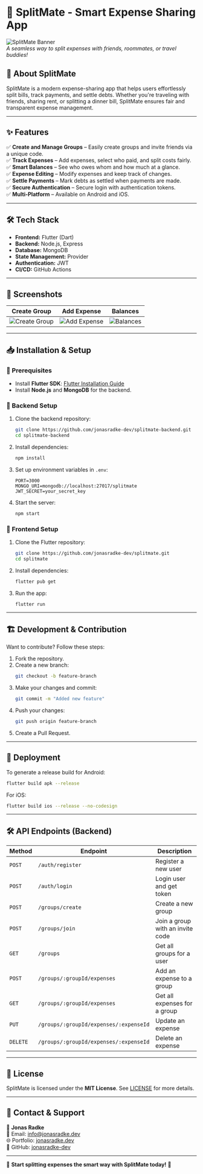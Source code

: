 # 📲 SplitMate - Smart Expense Sharing App

![SplitMate Banner](https://imgur.com/5PkHTfN.png)  
*A seamless way to split expenses with friends, roommates, or travel buddies!*

## 🚀 About SplitMate
SplitMate is a modern expense-sharing app that helps users effortlessly split bills, track payments, and settle debts. Whether you're traveling with friends, sharing rent, or splitting a dinner bill, SplitMate ensures fair and transparent expense management.

---

## ✨ Features
✅ **Create and Manage Groups** – Easily create groups and invite friends via a unique code.  
✅ **Track Expenses** – Add expenses, select who paid, and split costs fairly.  
✅ **Smart Balances** – See who owes whom and how much at a glance.  
✅ **Expense Editing** – Modify expenses and keep track of changes.  
✅ **Settle Payments** – Mark debts as settled when payments are made.  
✅ **Secure Authentication** – Secure login with authentication tokens.  
✅ **Multi-Platform** – Available on Android and iOS.  

---

## 🛠️ Tech Stack
- **Frontend:** Flutter (Dart)  
- **Backend:** Node.js, Express  
- **Database:** MongoDB  
- **State Management:** Provider  
- **Authentication:** JWT  
- **CI/CD:** GitHub Actions  

---

## 📸 Screenshots

| Create Group  | Add Expense | Balances |
|--------------|------------|----------|
| ![Create Group](https://imgur.com/N94HBVl.png) | ![Add Expense](https://imgur.com/1ZFtS8Z.png) | ![Balances](https://imgur.com/91z8ghZ.png) |

---

## 📥 Installation & Setup

### **🔹 Prerequisites**
- Install **Flutter SDK**: [Flutter Installation Guide](https://flutter.dev/docs/get-started/install)
- Install **Node.js** and **MongoDB** for the backend.

### **🔹 Backend Setup**
1. Clone the backend repository:
   ```bash
   git clone https://github.com/jonasradke-dev/splitmate-backend.git
   cd splitmate-backend
   ```
2. Install dependencies:
   ```bash
   npm install
   ```
3. Set up environment variables in `.env`:
   ```
   PORT=3000
   MONGO_URI=mongodb://localhost:27017/splitmate
   JWT_SECRET=your_secret_key
   ```
4. Start the server:
   ```bash
   npm start
   ```

### **🔹 Frontend Setup**
1. Clone the Flutter repository:
   ```bash
   git clone https://github.com/jonasradke-dev/splitmate.git
   cd splitmate
   ```
2. Install dependencies:
   ```bash
   flutter pub get
   ```
3. Run the app:
   ```bash
   flutter run
   ```

---

## 🏗️ Development & Contribution
Want to contribute? Follow these steps:
1. Fork the repository.
2. Create a new branch:
   ```bash
   git checkout -b feature-branch
   ```
3. Make your changes and commit:
   ```bash
   git commit -m "Added new feature"
   ```
4. Push your changes:
   ```bash
   git push origin feature-branch
   ```
5. Create a Pull Request.

---

## 🚀 Deployment
To generate a release build for Android:
```bash
flutter build apk --release
```
For iOS:
```bash
flutter build ios --release --no-codesign
```

---

## 🛠️ API Endpoints (Backend)
| Method | Endpoint | Description |
|--------|----------|-------------|
| `POST` | `/auth/register` | Register a new user |
| `POST` | `/auth/login` | Login user and get token |
| `POST` | `/groups/create` | Create a new group |
| `POST` | `/groups/join` | Join a group with an invite code |
| `GET` | `/groups` | Get all groups for a user |
| `POST` | `/groups/:groupId/expenses` | Add an expense to a group |
| `GET` | `/groups/:groupId/expenses` | Get all expenses for a group |
| `PUT` | `/groups/:groupId/expenses/:expenseId` | Update an expense |
| `DELETE` | `/groups/:groupId/expenses/:expenseId` | Delete an expense |

---

## 📜 License
SplitMate is licensed under the **MIT License**. See [LICENSE](LICENSE) for more details.

---

## 📩 Contact & Support
💬 **Jonas Radke**  
📧 Email: [info@jonasradke.dev](mailto:info@jonasradke.dev)  
🌐 Portfolio: [jonasradke.dev](https://jonasradke.dev)  
🐙 GitHub: [jonasradke-dev](https://github.com/jonasradke-dev)

---

🚀 **Start splitting expenses the smart way with SplitMate today!** 🚀
